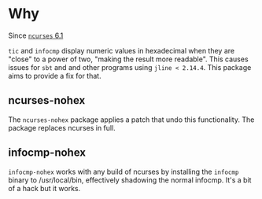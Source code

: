 # Why

Since [`ncurses` 6.1](https://www.gnu.org/software/ncurses/#h3-programs)

`tic` and `infocmp` display numeric values in hexadecimal when they are "close"
to a power of two, "making the result more readable". This causes issues for
`sbt` and and other programs using `jline < 2.14.4`. This package aims to
provide a fix for that.

## ncurses-nohex

The `ncurses-nohex` package applies a patch that undo this functionality. The
package replaces ncurses in full.

## infocmp-nohex

`infocmp-nohex` works with any build of ncurses by installing the `infocmp`
binary to /usr/local/bin, effectively shadowing the normal infocmp. It's a bit
of a hack but it works.